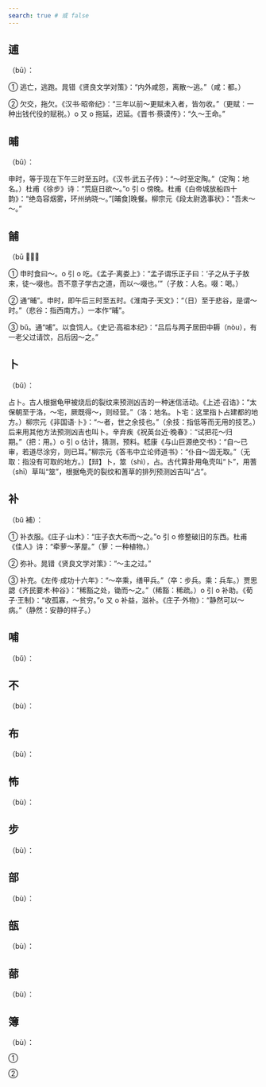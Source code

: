 ```yaml
---
search: true # 或 false
---
```


## 逋

（bū）：

➀ 逃亡，逃跑。晁错《贤良文学对策》：“内外咸怨，离散～逃。”（咸：都。）

➁ 欠交，拖欠。《汉书·昭帝纪》：“三年以前～更赋未入者，皆勿收。”（更赋：一种出钱代役的赋税。）o 又 o 拖延，迟延。《晋书·蔡谟传》：“久～王命。”

## 晡

（bū）：

申时，等于现在下午三时至五时。《汉书·武五子传》：“～时至定陶。”（定陶：地名。）杜甫《徐步》诗：“荒庭日欲～。”o 引 o 傍晚。杜甫《白帝城放船四十韵》：“绝岛容烟雾，环州纳晓～。”[晡食]晚餐。柳宗元《段太尉逸事状》：“吾未～～。”

## 餔

（bū 𫗦）：

➀ 申时食曰～。o 引 o 吃。《孟子·离娄上》：“孟子谓乐正子曰：‘子之从于子敖来，徒～啜也。吾不意子学古之道，而以～啜也。’”（子敖：人名。啜：喝。）

➁ 通“晡”。申时，即午后三时至五时。《淮南子·天文》：“（日）至于悲谷，是谓～时。”（悲谷：指西南方。）一本作“晡”。

➂ bǔ。通“哺”。以食饲人。《史记·高祖本纪》：“吕后与两子居田中耨（nòu），有一老父过请饮，吕后因～之。”

## 卜

（bǔ）：

占卜。古人根据龟甲被烧后的裂纹来预测凶吉的一种迷信活动。《上述·召诰》：“太保朝至于洛，～宅，厥既得～，则经营。”（洛：地名。卜宅：这里指卜占建都的地方。）柳宗元《非国语·卜》：“～者，世之余技也。”（余技：指低等而无用的技艺。）后来用其他方法预测凶吉也叫卜。辛弃疾《祝英台近·晚春》：“试把花～归期。”（把：用。）o 引 o 估计，猜测，预料。嵇康《与山巨源绝交书》：“自～已审，若道尽涂穷，则已耳。”柳宗元《答韦中立论师道书》：“仆自～固无取。”（无取：指没有可取的地方。）【辩】卜，筮（shì），占。古代算卦用龟壳叫“卜”，用蓍（shī）草叫“筮”，根据龟壳的裂纹和蓍草的排列预测凶吉叫“占”。

## 补

（bǔ 補）：

➀ 补衣服。《庄子·山木》：“庄子衣大布而～之。”o 引 o 修整破旧的东西。杜甫《佳人》诗：“牵萝～茅屋。”（萝：一种植物。）

➁ 弥补。晁错《贤良文学对策》：“～主之过。”

➂ 补充。《左传·成功十六年》：“～卒乘，缮甲兵。”（卒：步兵。乘：兵车。）贾思勰《齐民要术·种谷》：“稀豁之处，锄而～之。”（稀豁：稀疏。）o 引 o 补助。《荀子·王制》：“收孤寡，～贫穷。”o 又 o 补益，滋补。《庄子·外物》：“静然可以～病。”（静然：安静的样子。）

## 哺

（bǔ）：

## 不

（bù）：

## 布

（bù）：

## 怖

（bù）：

## 步

（bù）：

## 部

（bù）：

## 瓿

（bù）：

## 蔀

（bù）：

## 簿

（bù）：

➀

➁
